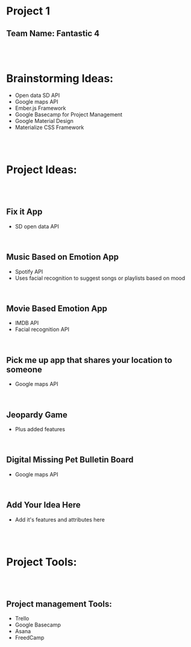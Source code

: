 # Project 1
## Team Name: Fantastic 4


<br><br>


# Brainstorming Ideas:
 
- Open data SD API
- Google maps API
- Ember.js Framework
- Google Basecamp for Project Management
- Google Material Design 
- Materialize CSS Framework




<br><br>



# Project Ideas:

<br> <br>

## Fix it App
- SD open data API

<br>

## Music Based on Emotion App
- Spotify API
- Uses facial recognition to suggest songs or playlists based on mood

<br>

## Movie Based Emotion App
- IMDB API
- Facial recognition API

<br>

## Pick me up app that shares your location to someone
- Google maps API

<br>

## Jeopardy Game
- Plus added features

<br>

## Digital Missing Pet Bulletin Board
- Google maps API

<br>

## Add Your Idea Here
- Add it's features and attributes here 



<br><br>





# Project Tools:

<br><br>

## Project management Tools:

- Trello
- Google Basecamp
- Asana
- FreedCamp





